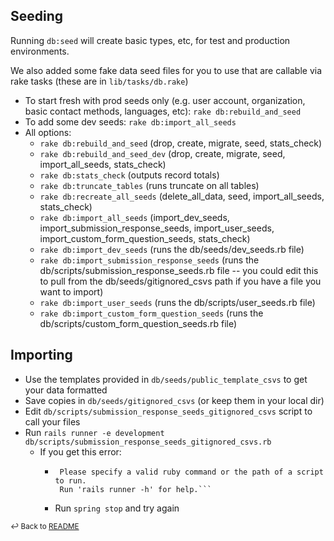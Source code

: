 ## Seeding

Running `db:seed` will create basic types, etc, for test and production environments.

We also added some fake data seed files for you to use that are callable via rake tasks (these are in `lib/tasks/db.rake`)

* To start fresh with prod seeds only (e.g. user account, organization, basic contact methods, languages, etc): `rake db:rebuild_and_seed`
* To add some dev seeds: `rake db:import_all_seeds`
* All options:
    - `rake db:rebuild_and_seed` (drop, create, migrate, seed, stats_check)
    - `rake db:rebuild_and_seed_dev` (drop, create, migrate, seed, import_all_seeds, stats_check)
    - `rake db:stats_check` (outputs record totals)
    - `rake db:truncate_tables` (runs truncate on all tables)
    - `rake db:recreate_all_seeds` (delete_all_data, seed, import_all_seeds, stats_check)
    - `rake db:import_all_seeds` (import_dev_seeds, import_submission_response_seeds, import_user_seeds, import_custom_form_question_seeds, stats_check)
    - `rake db:import_dev_seeds` (runs the db/seeds/dev_seeds.rb file)
    - `rake db:import_submission_response_seeds` (runs the db/scripts/submission_response_seeds.rb file -- you could edit this to pull from the db/seeds/gitignored_csvs path if you have a file you want to import)
    - `rake db:import_user_seeds` (runs the db/scripts/user_seeds.rb file)
    - `rake db:import_custom_form_question_seeds` (runs the db/scripts/custom_form_question_seeds.rb file)

## Importing

* Use the templates provided in `db/seeds/public_template_csvs` to get your data formatted
* Save copies in `db/seeds/gitignored_csvs` (or keep them in your local dir)
* Edit `db/scripts/submission_response_seeds_gitignored_csvs` script to call your files
* Run `rails runner -e development db/scripts/submission_response_seeds_gitignored_csvs.rb`
    - If you get this error:
      - ```Running via Spring preloader in process 13613
         Please specify a valid ruby command or the path of a script to run.
         Run 'rails runner -h' for help.```
      - Run `spring stop` and try again


<sub>↩ Back to [README](/README.md)</sub>

